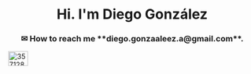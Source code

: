 <h1 align="center">Hi. I'm Diego González</h1>
<h3 align="center">✉ How to reach me **diego.gonzaaleez.a@gmail.com**.</h3>
<p align="left">
<a href="https://stackoverflow.com/users/357128/diego-gonzalez" target="blank"><img align="center" src="https://raw.githubusercontent.com/rahuldkjain/github-profile-readme-generator/master/src/images/icons/Social/stack-overflow.svg" alt="357128" height="30" width="40" /></a>
</p>
